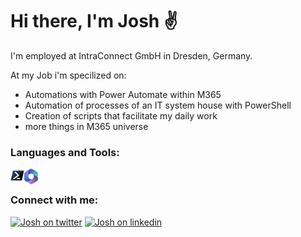 # Hi there, I'm Josh ✌️

I'm employed at IntraConnect GmbH in Dresden, Germany.

At my Job i'm specilized on: 

 - Automations with Power Automate within M365
 - Automation of processes of an IT system house with PowerShell
 - Creation of scripts that facilitate my daily work
 - more things in M365 universe

### Languages and Tools: 
<img align="left" alt="PowerShell" width="22px" src="https://github.com/joshua-probst/joshua-probst/blob/main/images/Powershell.svg" />
<img align="left" alt="Microsoft Office 365" width="22px" src="https://github.com/joshua-probst/joshua-probst/blob/main/images/microsoft-365-seeklogo.com.svg" />

<br/>

### Connect with me:

[![Josh on twitter](https://img.shields.io/badge/@joshuaprobst-on_twitter-blue)](https://twitter.com/icJoshuaProbst)
[![Josh on linkedin](https://img.shields.io/badge/joshuaprobst-on_linkedin-blue)](www.linkedin.com/in/joshua-probst-a374a2182)



